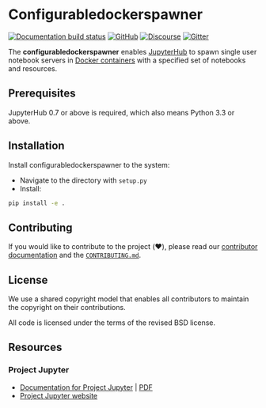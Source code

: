 # Configurabledockerspawner

[![Documentation build status](https://img.shields.io/readthedocs/jupyterhub?logo=read-the-docs)](https://jupyterhub-dockerspawner.readthedocs.org/en/latest/)
[![GitHub](https://img.shields.io/badge/issue_tracking-github-blue?logo=github)](https://github.com/jupyterhub/dockerspawner/issues)
[![Discourse](https://img.shields.io/badge/help_forum-discourse-blue?logo=discourse)](https://discourse.jupyter.org/c/jupyterhub)
[![Gitter](https://img.shields.io/badge/social_chat-gitter-blue?logo=gitter)](https://gitter.im/jupyterhub/jupyterhub)

The **configurabledockerspawner** enables
[JupyterHub](https://github.com/jupyterhub/jupyterhub) to spawn single user
notebook servers in [Docker containers](https://www.docker.com/resources/what-container) with a specified set of notebooks and resources.

## Prerequisites

JupyterHub 0.7 or above is required, which also means Python 3.3 or above.

## Installation

Install configurabledockerspawner to the system:

- Navigate to the directory with `setup.py`
- Install: 


```bash
pip install -e .
```

## Contributing

If you would like to contribute to the project (:heart:), please read our
[contributor documentation](http://jupyterhub-dockerspawner/en/latest/contributing.html)
and the [`CONTRIBUTING.md`](CONTRIBUTING.md).

## License

We use a shared copyright model that enables all contributors to maintain the
copyright on their contributions.

All code is licensed under the terms of the revised BSD license.

## Resources

### Project Jupyter

- [Documentation for Project Jupyter](http://jupyter.readthedocs.io/en/latest/index.html) | [PDF](https://media.readthedocs.org/pdf/jupyter/latest/jupyter.pdf)
- [Project Jupyter website](https://jupyter.org)

